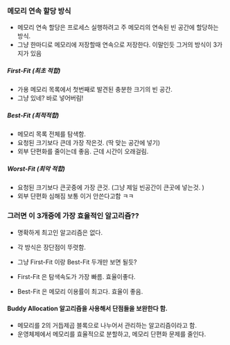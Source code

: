 
### 메모리 연속 할당 방식

- 메모리 연속 할당은 프로세스 실행하려고 주 메모리의 연속된 빈 공간에 할당하는 방식.
- 그냥 한마디로 메모리에 저장할때 연속으로 저장한다. 이말인듯 그거의 방식이 3가지가 있음


##### First-Fit (최초 적합)

- 가용 메모리 목록에서 첫번째로 발견된 충분한 크기의 빈 공간. 
- 그냥 있네? 바로 넣어버림!

##### Best-Fit (최적적합)

- 메모리 목록 전체를 탐색함. 
- 요청된 크기보다 큰데 가장 작은것. (딱 맞는 공간에 넣기)
- 외부 단편화를 줄이는데 좋음. 근데 시간이 오래걸림.
##### Worst-Fit (최악 적합)

- 요청된 크기보다 큰곳중에 가장 큰것. (그냥 제일 빈공간이 큰곳에 넣는것. )
- 외부 단편화 심해짐 보통 이거 안쓴다고함 ㅋㅋ

### 그러면 이 3개중에 가장 효율적인 알고리즘??

- 명확하게 최고인 알고리즘은 없다.
- 각 방식은 장단점이 뚜렷함. 

- 그냥 First-Fit 이랑 Best-Fit 두개만 보면 될듯? 
- First-Fit 은 탐색속도가 가장 빠름. 효율이좋다. 
- Best-Fit 은 메모리 이용률이 최고다. 효율이 좋음. 

#### Buddy Allocation 알고리즘을 사용해서 단점들을 보완한다 함. 

- 메모리를 2의 거듭제곱 블록으로 나누어서 관리하는 알고리즘이라고 함. 
- 운영체제에서 메모리를 효율적으로 분할하고, 메모리 단편화 문제를 줄인다. 


